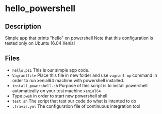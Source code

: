 # hello_powershell

## Description ###
Simple app that prints "hello" on powershell
Note that this configuration is tested only on Ubuntu 16.04 Xenial

## Files ###
- `hello.ps1` This is our simple app code.
- `Vagrantfile` Place this file in new folder and use `vagrant up` command in order to run xenial64 machine with powershell installed.
- `install_powershell.sh` Purpose of this script is to install powershell automatically on your test machine `xenial64` 
- Type `pwsh` in order to start new powershell shell
- `test.sh` The script that test our code do what is intented to do
- `.travis.yml` The configuration file of continuous integration tool

